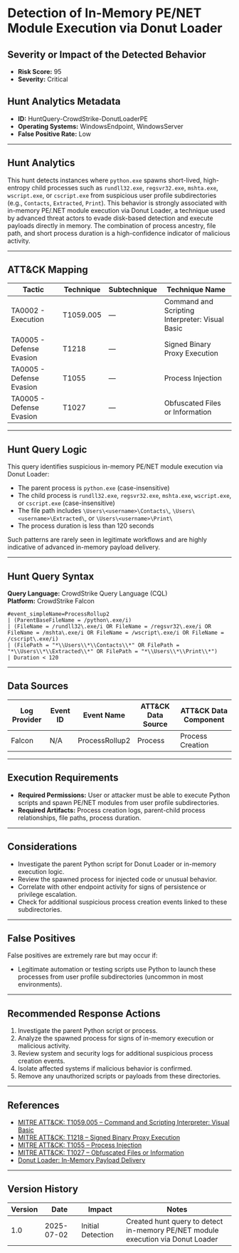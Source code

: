# Detection of In-Memory PE/NET Module Execution via Donut Loader

## Severity or Impact of the Detected Behavior
- **Risk Score:** 95
- **Severity:** Critical

## Hunt Analytics Metadata

- **ID:** HuntQuery-CrowdStrike-DonutLoaderPE
- **Operating Systems:** WindowsEndpoint, WindowsServer
- **False Positive Rate:** Low

---

## Hunt Analytics

This hunt detects instances where `python.exe` spawns short-lived, high-entropy child processes such as `rundll32.exe`, `regsvr32.exe`, `mshta.exe`, `wscript.exe`, or `cscript.exe` from suspicious user profile subdirectories (e.g., `Contacts`, `Extracted`, `Print`). This behavior is strongly associated with in-memory PE/.NET module execution via Donut Loader, a technique used by advanced threat actors to evade disk-based detection and execute payloads directly in memory. The combination of process ancestry, file path, and short process duration is a high-confidence indicator of malicious activity.

---

## ATT&CK Mapping

| Tactic                        | Technique   | Subtechnique | Technique Name                                         |
|------------------------------|-------------|--------------|--------------------------------------------------------|
| TA0002 - Execution           | T1059.005   | —            | Command and Scripting Interpreter: Visual Basic        |
| TA0005 - Defense Evasion     | T1218       | —            | Signed Binary Proxy Execution                          |
| TA0005 - Defense Evasion     | T1055       | —            | Process Injection                                      |
| TA0005 - Defense Evasion     | T1027       | —            | Obfuscated Files or Information                        |

---

## Hunt Query Logic

This query identifies suspicious in-memory PE/NET module execution via Donut Loader:

- The parent process is `python.exe` (case-insensitive)
- The child process is `rundll32.exe`, `regsvr32.exe`, `mshta.exe`, `wscript.exe`, or `cscript.exe` (case-insensitive)
- The file path includes `\Users\<username>\Contacts\`, `\Users\<username>\Extracted\`, or `\Users\<username>\Print\`
- The process duration is less than 120 seconds

Such patterns are rarely seen in legitimate workflows and are highly indicative of advanced in-memory payload delivery.

---

## Hunt Query Syntax

**Query Language:** CrowdStrike Query Language (CQL)  
**Platform:** CrowdStrike Falcon

```fql
#event_simpleName=ProcessRollup2    
| (ParentBaseFileName = /python\.exe/i)    
| (FileName = /rundll32\.exe/i OR FileName = /regsvr32\.exe/i OR FileName = /mshta\.exe/i OR FileName = /wscript\.exe/i OR FileName = /cscript\.exe/i)    
| (FilePath = "*\\Users\\*\\Contacts\\*" OR FilePath = "*\\Users\\*\\Extracted\\*" OR FilePath = "*\\Users\\*\\Print\\*")    
| Duration < 120
```

---

## Data Sources

| Log Provider | Event ID | Event Name       | ATT&CK Data Source  | ATT&CK Data Component  |
|--------------|----------|------------------|---------------------|------------------------|
| Falcon       | N/A      | ProcessRollup2   | Process             | Process Creation       |

---

## Execution Requirements

- **Required Permissions:** User or attacker must be able to execute Python scripts and spawn PE/NET modules from user profile subdirectories.
- **Required Artifacts:** Process creation logs, parent-child process relationships, file paths, process duration.

---

## Considerations

- Investigate the parent Python script for Donut Loader or in-memory execution logic.
- Review the spawned process for injected code or unusual behavior.
- Correlate with other endpoint activity for signs of persistence or privilege escalation.
- Check for additional suspicious process creation events linked to these subdirectories.

---

## False Positives

False positives are extremely rare but may occur if:

- Legitimate automation or testing scripts use Python to launch these processes from user profile subdirectories (uncommon in most environments).

---

## Recommended Response Actions

1. Investigate the parent Python script or process.
2. Analyze the spawned process for signs of in-memory execution or malicious activity.
3. Review system and security logs for additional suspicious process creation events.
4. Isolate affected systems if malicious behavior is confirmed.
5. Remove any unauthorized scripts or payloads from these directories.

---

## References

- [MITRE ATT&CK: T1059.005 – Command and Scripting Interpreter: Visual Basic](https://attack.mitre.org/techniques/T1059/005/)
- [MITRE ATT&CK: T1218 – Signed Binary Proxy Execution](https://attack.mitre.org/techniques/T1218/)
- [MITRE ATT&CK: T1055 – Process Injection](https://attack.mitre.org/techniques/T1055/)
- [MITRE ATT&CK: T1027 – Obfuscated Files or Information](https://attack.mitre.org/techniques/T1027/)
- [Donut Loader: In-Memory Payload Delivery](https://github.com/TheWover/donut)

---

## Version History

| Version | Date       | Impact            | Notes                                                                                      |
|---------|------------|-------------------|--------------------------------------------------------------------------------------------|
| 1.0     | 2025-07-02 | Initial Detection | Created hunt query to detect in-memory PE/NET module execution via Donut Loader            |
